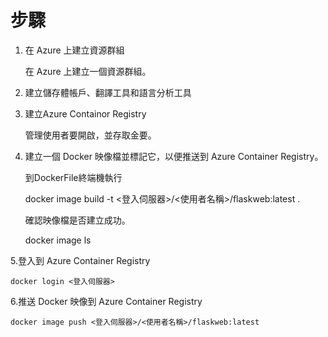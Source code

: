 # 步驟

1. 在 Azure 上建立資源群組

    在 Azure 上建立一個資源群組。

2. 建立儲存體帳戶、翻譯工具和語言分析工具

3. 建立Azure Containor Registry  

    管理使用者要開啟，並存取金要。

4. 建立一個 Docker 映像檔並標記它，以便推送到 Azure Container Registry。

    到DockerFile終端機執行

    docker image build -t <登入伺服器>/<使用者名稱>/flaskweb:latest .

    確認映像檔是否建立成功。

    docker image ls

5.登入到 Azure Container Registry 

    docker login <登入伺服器>

6.推送 Docker 映像到 Azure Container Registry

    docker image push <登入伺服器>/<使用者名稱>/flaskweb:latest 
